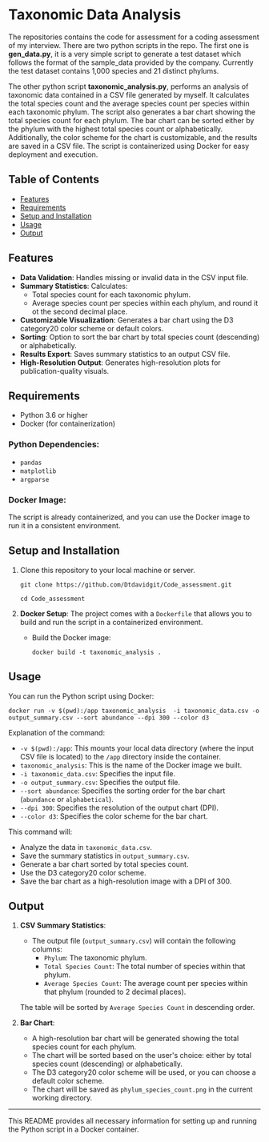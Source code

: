 # Taxonomic Data Analysis

The repositories contains the code for assessment for a coding assessment of my interview. There are two python scripts in the repo. The first one is **gen_data.py**, it is a very simple script to generate a test dataset which follows the format of the sample_data provided by the company. Currently the test dataset contains 1,000 species and 21 distinct phylums.

The other python script **taxonomic_analysis.py**, performs an analysis of taxonomic data contained in a CSV file generated by myself. It calculates the total species count and the average species count per species within each taxonomic phylum. The script also generates a bar chart showing the total species count for each phylum. The bar chart can be sorted either by the phylum with the highest total species count or alphabetically. Additionally, the color scheme for the chart is customizable, and the results are saved in a CSV file. The script is containerized using Docker for easy deployment and execution.

## Table of Contents

-   [Features](#features)
-   [Requirements](#requirements)
-   [Setup and Installation](#setup-and-installation)
-   [Usage](#usage)
-   [Output](#output)

## Features

-   **Data Validation**: Handles missing or invalid data in the CSV input file.
-   **Summary Statistics**: Calculates:
    -   Total species count for each taxonomic phylum.
    -   Average species count per species within each phylum, and round it ot the second decimal place.
-   **Customizable Visualization**: Generates a bar chart using the D3 category20 color scheme or default colors.
-   **Sorting**: Option to sort the bar chart by total species count (descending) or alphabetically.
-   **Results Export**: Saves summary statistics to an output CSV file.
-   **High-Resolution Output**: Generates high-resolution plots for publication-quality visuals.

## Requirements

-   Python 3.6 or higher
-   Docker (for containerization)

### Python Dependencies:

-   `pandas`
-   `matplotlib`
-   `argparse`

### Docker Image:

The script is already containerized, and you can use the Docker image to run it in a consistent environment.

## Setup and Installation

1.  Clone this repository to your local machine or server.
      
    `git clone https://github.com/Dtdavidgit/Code_assessment.git`
    
    `cd Code_assessment` 
    
2.  **Docker Setup**: The project comes with a `Dockerfile` that allows you to build and run the script in a containerized environment.
    
    -   Build the Docker image:
        
        `docker build -t taxonomic_analysis .` 
        

## Usage

You can run the Python script using Docker:


    docker run -v $(pwd):/app taxonomic_analysis  -i taxonomic_data.csv -o output_summary.csv --sort abundance --dpi 300 --color d3
    
Explanation of the command:

-   `-v $(pwd):/app`: This mounts your local data directory (where the input CSV file is located) to the `/app` directory inside the container.
-   `taxonomic_analysis`: This is the name of the Docker image we built.
-   `-i taxonomic_data.csv`: Specifies the input file.
-   `-o output_summary.csv`: Specifies the output file.
-   `--sort abundance`: Specifies the sorting order for the bar chart (`abundance` or `alphabetical`).
-   `--dpi 300`: Specifies the resolution of the output chart (DPI).
-   `--color d3`: Specifies the color scheme for the bar chart.
    
This command will:

-   Analyze the data in `taxonomic_data.csv`.
-   Save the summary statistics in `output_summary.csv`.
-   Generate a bar chart sorted by total species count.
-   Use the D3 category20 color scheme.
-   Save the bar chart as a high-resolution image with a DPI of 300.


## Output

1.  **CSV Summary Statistics**:
    
    -   The output file (`output_summary.csv`) will contain the following columns:
        -   `Phylum`: The taxonomic phylum.
        -   `Total Species Count`: The total number of species within that phylum.
        -   `Average Species Count`: The average count per species within that phylum (rounded to 2 decimal places).
    
    The table will be sorted by `Average Species Count` in descending order.
    
2.  **Bar Chart**:
    
    -   A high-resolution bar chart will be generated showing the total species count for each phylum.
    -   The chart will be sorted based on the user's choice: either by total species count (descending) or alphabetically.
    -   The D3 category20 color scheme will be used, or you can choose a default color scheme.
    -   The chart will be saved as `phylum_species_count.png` in the current working directory.
----------

This README provides all necessary information for setting up and running the Python script in a Docker container.

